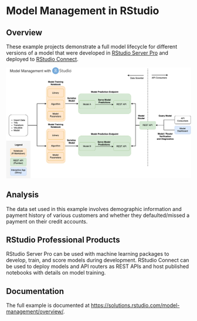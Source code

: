 # Model Management in RStudio

## Overview

These example projects demonstrate a full model lifecycle for different versions
of a model that were developed in [RStudio Server
Pro](https://www.rstudio.com/products/rstudio-server-pro/) and deployed to
[RStudio Connect](https://www.rstudio.com/products/connect/).

![Model Management with RStudio](images/model-management-pipeline.png)

## Analysis

The data set used in this example involves demographic information and payment
history of various customers and whether they defaulted/missed a payment on
their credit accounts.

## RStudio Professional Products

RStudio Server Pro can be used with machine learning packages to develop, train,
and score models during development. RStudio Connect can be used to deploy
models and API routers as REST APIs and host published notebooks with details on
model training.

## Documentation

The full example is documented at
https://solutions.rstudio.com/model-management/overview/.
